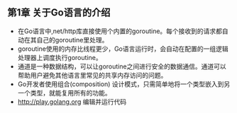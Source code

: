 ## 第1章 关于Go语言的介绍
- 在Go语言中,net/http库直接使用个内置的goroutine。每个接收到的请求都自动在其自己的goroutine里处理。
- goroutine使用的内存比线程更少，Go语言运行时，会自动在配置的一组逻辑处理器上调度执行goroutine。
- 通道是一种数据结构，可以让goroutine之间进行安全的数据通信。通道可以帮助用户避免其他语言里常见的共享内存访问的问题。
- Go开发者使用组合(composition) 设计模式，只需简单地将一个类型嵌入到另一个类型，就能复用所有的功能。
- http://play.golang.org 编辑并运行代码